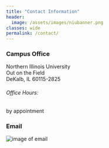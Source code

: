 ```yaml
---
title: "Contact Information"
header:
  image: /assets/images/niubanner.png
classes: wide
permalink: /contact/
---
```


### Campus Office
Northern Illinois University  
Out on the Field  
DeKalb, IL 60115-2825  

###### Office Hours:  
by appointment

### Email  
![image of email]({{site.baseurl}}/assets/images/email.jpg)
